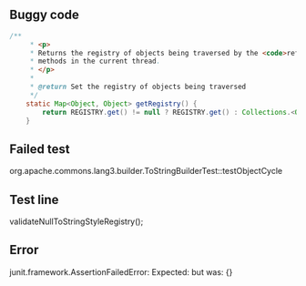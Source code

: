 ## Buggy code
```java
/**
     * <p>
     * Returns the registry of objects being traversed by the <code>reflectionToString</code>
     * methods in the current thread.
     * </p>
     *
     * @return Set the registry of objects being traversed
     */
    static Map<Object, Object> getRegistry() {
        return REGISTRY.get() != null ? REGISTRY.get() : Collections.<Object, Object>emptyMap();
    }
```

## Failed test
org.apache.commons.lang3.builder.ToStringBuilderTest::testObjectCycle

## Test line
validateNullToStringStyleRegistry();

## Error
junit.framework.AssertionFailedError: Expected: <null> but was: {}

